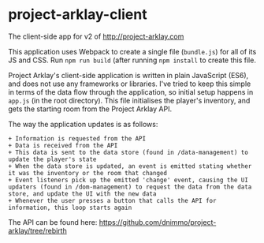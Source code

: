 # project-arklay-client

The client-side app for v2 of http://project-arklay.com

This application uses Webpack to create a single file (`bundle.js`) for all of its JS and CSS. Run `npm run build` (after running `npm install` to create this file.

Project Arklay's client-side application is written in plain JavaScript (ES6), and does not use any frameworks or libraries. I've tried to keep this simple in terms of the data flow through the application, so initial setup happens in `app.js` (in the root directory). This file initialises the player's inventory, and gets the starting room from the Project Arklay API.

The way the application updates is as follows:
```
+ Information is requested from the API
+ Data is received from the API
+ This data is sent to the data store (found in /data-management) to update the player's state
+ When the data store is updated, an event is emitted stating whether it was the inventory or the room that changed
+ Event listeners pick up the emitted 'change' event, causing the UI updaters (found in /dom-management) to request the data from the data store, and update the UI with the new data
+ Whenever the user presses a button that calls the API for information, this loop starts again
```

The API can be found here: https://github.com/dnimmo/project-arklay/tree/rebirth
